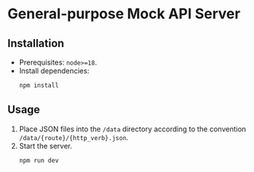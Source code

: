 # General-purpose Mock API Server

## Installation

- Prerequisites: `node>=18`.
- Install dependencies:
  ```{bash}
  npm install
  ```

## Usage

1. Place JSON files into the `/data` directory according to the convention `/data/{route}/{http_verb}.json`.
1. Start the server.
   ```{bash}
   npm run dev
   ```